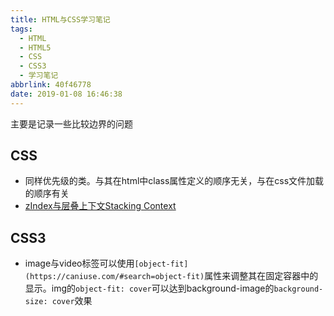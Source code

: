 ```yaml
---
title: HTML与CSS学习笔记
tags:
  - HTML
  - HTML5
  - CSS
  - CSS3
  - 学习笔记
abbrlink: 40f46778
date: 2019-01-08 16:46:38
---
```


主要是记录一些比较边界的问题

## CSS

- 同样优先级的类。与其在html中class属性定义的顺序无关，与在css文件加载的顺序有关
- [zIndex与层叠上下文Stacking Context](/posts/b0357b9f/)

## CSS3

- image与video标签可以使用`[object-fit](https://caniuse.com/#search=object-fit)`属性来调整其在固定容器中的显示。img的`object-fit: cover`可以达到background-image的`background-size: cover`效果
